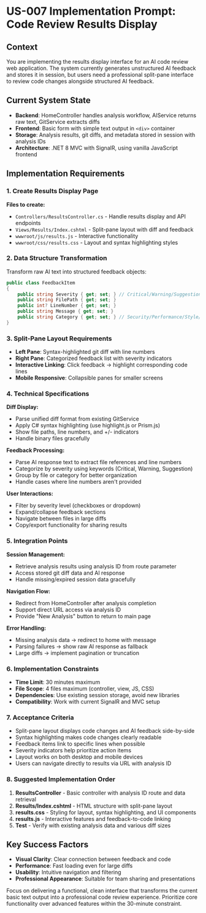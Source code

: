 # US-007 Implementation Prompt: Code Review Results Display

## Context
You are implementing the results display interface for an AI code review web application. The system currently generates unstructured AI feedback and stores it in session, but users need a professional split-pane interface to review code changes alongside structured AI feedback.

## Current System State
- **Backend**: HomeController handles analysis workflow, AIService returns raw text, GitService extracts diffs
- **Frontend**: Basic form with simple text output in `<div>` container
- **Storage**: Analysis results, git diffs, and metadata stored in session with analysis IDs
- **Architecture**: .NET 8 MVC with SignalR, using vanilla JavaScript frontend

## Implementation Requirements

### 1. Create Results Display Page
**Files to create:**
- `Controllers/ResultsController.cs` - Handle results display and API endpoints
- `Views/Results/Index.cshtml` - Split-pane layout with diff and feedback
- `wwwroot/js/results.js` - Interactive functionality
- `wwwroot/css/results.css` - Layout and syntax highlighting styles

### 2. Data Structure Transformation
Transform raw AI text into structured feedback objects:
```csharp
public class FeedbackItem 
{
    public string Severity { get; set; } // Critical/Warning/Suggestion/Style
    public string FilePath { get; set; }
    public int? LineNumber { get; set; }
    public string Message { get; set; }
    public string Category { get; set; } // Security/Performance/Style/etc
}
```

### 3. Split-Pane Layout Requirements
- **Left Pane**: Syntax-highlighted git diff with line numbers
- **Right Pane**: Categorized feedback list with severity indicators
- **Interactive Linking**: Click feedback → highlight corresponding code lines
- **Mobile Responsive**: Collapsible panes for smaller screens

### 4. Technical Specifications

**Diff Display:**
- Parse unified diff format from existing GitService
- Apply C# syntax highlighting (use highlight.js or Prism.js)
- Show file paths, line numbers, and +/- indicators
- Handle binary files gracefully

**Feedback Processing:**
- Parse AI response text to extract file references and line numbers
- Categorize by severity using keywords (Critical, Warning, Suggestion)
- Group by file or category for better organization
- Handle cases where line numbers aren't provided

**User Interactions:**
- Filter by severity level (checkboxes or dropdown)
- Expand/collapse feedback sections
- Navigate between files in large diffs
- Copy/export functionality for sharing results

### 5. Integration Points

**Session Management:**
- Retrieve analysis results using analysis ID from route parameter
- Access stored git diff data and AI response
- Handle missing/expired session data gracefully

**Navigation Flow:**
- Redirect from HomeController after analysis completion
- Support direct URL access via analysis ID
- Provide "New Analysis" button to return to main page

**Error Handling:**
- Missing analysis data → redirect to home with message
- Parsing failures → show raw AI response as fallback
- Large diffs → implement pagination or truncation

### 6. Implementation Constraints
- **Time Limit**: 30 minutes maximum
- **File Scope**: 4 files maximum (controller, view, JS, CSS)
- **Dependencies**: Use existing session storage, avoid new libraries
- **Compatibility**: Work with current SignalR and MVC setup

### 7. Acceptance Criteria
- Split-pane layout displays code changes and AI feedback side-by-side
- Syntax highlighting makes code changes clearly readable
- Feedback items link to specific lines when possible
- Severity indicators help prioritize action items
- Layout works on both desktop and mobile devices
- Users can navigate directly to results via URL with analysis ID

### 8. Suggested Implementation Order
1. **ResultsController** - Basic controller with analysis ID route and data retrieval
2. **Results/Index.cshtml** - HTML structure with split-pane layout
3. **results.css** - Styling for layout, syntax highlighting, and UI components
4. **results.js** - Interactive features and feedback-to-code linking
5. **Test** - Verify with existing analysis data and various diff sizes

## Key Success Factors
- **Visual Clarity**: Clear connection between feedback and code
- **Performance**: Fast loading even for large diffs
- **Usability**: Intuitive navigation and filtering
- **Professional Appearance**: Suitable for team sharing and presentations

Focus on delivering a functional, clean interface that transforms the current basic text output into a professional code review experience. Prioritize core functionality over advanced features within the 30-minute constraint.   